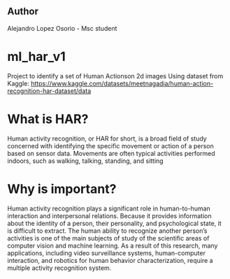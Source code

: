 ## Author
Alejandro Lopez Osorio - Msc student
# ml_har_v1
Project to identify a set of Human Actionson 2d images
Using dataset from Kaggle: https://www.kaggle.com/datasets/meetnagadia/human-action-recognition-har-dataset/data
# What is HAR?
Human activity recognition, or HAR for short, is a broad field of study concerned with identifying the specific movement or action of a person based on sensor data.
Movements are often typical activities performed indoors, such as walking, talking, standing, and sitting
# Why is important?
Human activity recognition plays a significant role in human-to-human interaction and interpersonal relations.
Because it provides information about the identity of a person, their personality, and psychological state, it is difficult to extract.
The human ability to recognize another person’s activities is one of the main subjects of study of the scientific areas of computer vision and machine learning. As a result of this research, many applications, including video surveillance systems, human-computer interaction, and robotics for human behavior characterization, require a multiple activity recognition system.